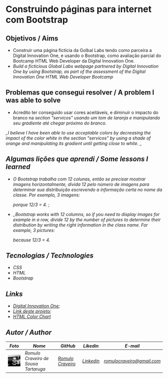 # Construindo páginas para internet com Bootstrap

## Objetivos / Aims

* Construir uma página fictícia da Golbal Labs tendo como parceira a Digital Innovation One, e usando o Bootstrap, como avaliação parcial do Bootcamp HTML Web Developer da Digital Innovation One.
* <i> Build a ficticious Global Labs webpage partnered by Digital Innovation One by using Bootstrap, as part of the assessment of the Digital Innovation One HTML Web Developer Bootcamp</i>

## Problemas que consegui resolver / A problem I was able to solve

* Acredito ter conseguido usar cores aceitáveis, e diminuir o impacto do branco na <i>section<i> "servicos" usando um tom de laranja e manipulando seu gradiente até chegar próximo do branco.

_I believe I have been able to use acceptable colors by decreasing the impact of the color white in the section "servicos"  by using a shade of orange and manipulating its gradient until getting close to white. _

## Algumas lições que aprendi / Some lessons I learned

* O Bootstrap trabalha com 12 colunas, então se precisar mostrar imagens horizontalmente, divida 12 pelo número de imagens para determinar sua distribuição escrevendo a informação certa no nome da classe. Por exemplo, 3 imagens: <div class="col-lg-4"> porque 12/3 = 4. ;

* _Bootstrap works with 12 columns, so if you need to display images for example in a row, divide 12 by the number of pictures to determine their distribution by writing the right information in the class name. For example, 3 pictures:  <div class="col-lg-4"> because 12/3 = 4.

  

## Tecnologias / Technologies

* CSS
* HTML
* Bootstrap

  

## Links 

* [Digital Innovation One](https://digitalinnovation.one/);
* [Link deste projeto](https://romulocraveiro.github.io/aula_bootstrap/);
* [HTML Color Chart](https://html-color-codes.info/)

## Autor / Author

| Foto                                                   | Nome                               | GitHub                                               | Likedin                                                 | E-mail                   |
| ------------------------------------------------------ | ---------------------------------- | ---------------------------------------------------- | ------------------------------------------------------- | ------------------------ |
| <img src="./img/fotogit.jpeg" width="100px"> | Romulo Craveiro de Sousa Tartaruga | [Romulo Craveiro](https://github.com/romulocraveiro) | [Linkedin](https://www.linkedin.com/in/romulocraveiro/) | romulocraveiro@gmail.com |